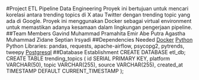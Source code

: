 #Project ETL Pipeline Data Engineering 
Proyek ini bertujuan untuk mencari korelasi antara trending topics di X atau Twitter dengan trending topic yang ada di Google. Proyek ini menggunakan Docker sebagai virtual environment untuk memastikan adanya kesamaan dalam lingkungan pengerjaan pipeline. 
##Team Members
Gavind Muhammad Pramahita
Emir Abe Putra Agastha
Muhammad Zidane Septian Irsyadi
##Dependencies Needed
[Docker](https://docs.docker.com/engine/install/) 
[Python](https://www.python.org/downloads/)
Python Libraries: pandas, requests, apache-airflow, psycopg2, pytrends, tweepy
[Postgresql](https://www.postgresql.org/download/)
##Database Establishment
CREATE DATABASE etl_db;
CREATE TABLE trending_topics (
    id SERIAL PRIMARY KEY,
    platform VARCHAR(50),
    topic VARCHAR(255),
    source VARCHAR(255),
    created_at TIMESTAMP DEFAULT CURRENT_TIMESTAMP
);




